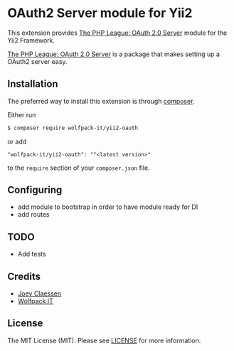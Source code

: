 # OAuth2 Server module for Yii2

This extension provides [The PHP League: OAuth 2.0 Server](https://oauth2.thephpleague.com/) module for the Yii2 Framework.

[The PHP League: OAuth 2.0 Server](https://oauth2.thephpleague.com/) is a package that makes setting up a OAuth2 server easy.

## Installation

The preferred way to install this extension is through [composer](http://getcomposer.org/download/).

Either run

```bash
$ composer require wolfpack-it/yii2-oauth
```

or add

```
"wolfpack-it/yii2-oauth": "^<latest version>"
```

to the `require` section of your `composer.json` file.

## Configuring

- add module to bootstrap in order to have module ready for DI
- add routes

## TODO
- Add tests 

## Credits
- [Joey Claessen](https://github.com/joester89)
- [Wolfpack IT](https://github.com/wolfpack-it)

## License

The MIT License (MIT). Please see [LICENSE](https://github.com/wolfpack-it/yii2-oauth/blob/master/LICENSE) for more information.
